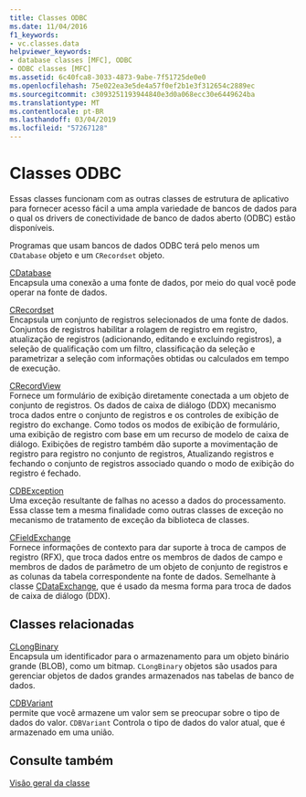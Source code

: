 ```yaml
---
title: Classes ODBC
ms.date: 11/04/2016
f1_keywords:
- vc.classes.data
helpviewer_keywords:
- database classes [MFC], ODBC
- ODBC classes [MFC]
ms.assetid: 6c40fca8-3033-4873-9abe-7f51725de0e0
ms.openlocfilehash: 75e022ea3e5de4a57f0ef2b1e3f312654c2889ec
ms.sourcegitcommit: c3093251193944840e3d0a068ecc30e6449624ba
ms.translationtype: MT
ms.contentlocale: pt-BR
ms.lasthandoff: 03/04/2019
ms.locfileid: "57267128"
---
```

# <a name="odbc-classes"></a>Classes ODBC

Essas classes funcionam com as outras classes de estrutura de aplicativo para fornecer acesso fácil a uma ampla variedade de bancos de dados para o qual os drivers de conectividade de banco de dados aberto (ODBC) estão disponíveis.

Programas que usam bancos de dados ODBC terá pelo menos um `CDatabase` objeto e um `CRecordset` objeto.

[CDatabase](../mfc/reference/cdatabase-class.md)<br/>
Encapsula uma conexão a uma fonte de dados, por meio do qual você pode operar na fonte de dados.

[CRecordset](../mfc/reference/crecordset-class.md)<br/>
Encapsula um conjunto de registros selecionados de uma fonte de dados. Conjuntos de registros habilitar a rolagem de registro em registro, atualização de registros (adicionando, editando e excluindo registros), a seleção de qualificação com um filtro, classificação da seleção e parametrizar a seleção com informações obtidas ou calculados em tempo de execução.

[CRecordView](../mfc/reference/crecordview-class.md)<br/>
Fornece um formulário de exibição diretamente conectada a um objeto de conjunto de registros. Os dados de caixa de diálogo (DDX) mecanismo troca dados entre o conjunto de registros e os controles de exibição de registro do exchange. Como todos os modos de exibição de formulário, uma exibição de registro com base em um recurso de modelo de caixa de diálogo. Exibições de registro também dão suporte a movimentação de registro para registro no conjunto de registros, Atualizando registros e fechando o conjunto de registros associado quando o modo de exibição do registro é fechado.

[CDBException](../mfc/reference/cdbexception-class.md)<br/>
Uma exceção resultante de falhas no acesso a dados do processamento. Essa classe tem a mesma finalidade como outras classes de exceção no mecanismo de tratamento de exceção da biblioteca de classes.

[CFieldExchange](../mfc/reference/cfieldexchange-class.md)<br/>
Fornece informações de contexto para dar suporte à troca de campos de registro (RFX), que troca dados entre os membros de dados de campo e membros de dados de parâmetro de um objeto de conjunto de registros e as colunas da tabela correspondente na fonte de dados. Semelhante à classe [CDataExchange](../mfc/reference/cdataexchange-class.md), que é usado da mesma forma para troca de dados de caixa de diálogo (DDX).

## <a name="related-classes"></a>Classes relacionadas

[CLongBinary](../mfc/reference/clongbinary-class.md)<br/>
Encapsula um identificador para o armazenamento para um objeto binário grande (BLOB), como um bitmap. `CLongBinary` objetos são usados para gerenciar objetos de dados grandes armazenados nas tabelas de banco de dados.

[CDBVariant](../mfc/reference/cdbvariant-class.md)<br/>
permite que você armazene um valor sem se preocupar sobre o tipo de dados do valor. `CDBVariant` Controla o tipo de dados do valor atual, que é armazenado em uma união.

## <a name="see-also"></a>Consulte também

[Visão geral da classe](../mfc/class-library-overview.md)
